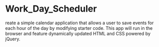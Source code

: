 # Work_Day_Scheduler
reate a simple calendar application that allows a user to save events for each hour of the day by modifying starter code. This app will run in the browser and feature dynamically updated HTML and CSS powered by jQuery.

